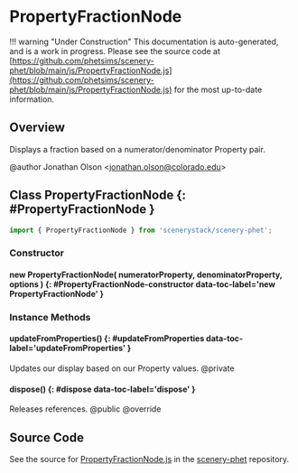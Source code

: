 # PropertyFractionNode

!!! warning "Under Construction"
    This documentation is auto-generated, and is a work in progress. Please see the source code at
    [https://github.com/phetsims/scenery-phet/blob/main/js/PropertyFractionNode.js](https://github.com/phetsims/scenery-phet/blob/main/js/PropertyFractionNode.js) for the most up-to-date information.

## Overview

Displays a fraction based on a numerator/denominator Property pair.

@author Jonathan Olson &lt;jonathan.olson@colorado.edu&gt;

## Class PropertyFractionNode {: #PropertyFractionNode }


```js
import { PropertyFractionNode } from 'scenerystack/scenery-phet';
```
### Constructor

#### new PropertyFractionNode( numeratorProperty, denominatorProperty, options ) {: #PropertyFractionNode-constructor data-toc-label='new PropertyFractionNode' }

### Instance Methods

#### updateFromProperties() {: #updateFromProperties data-toc-label='updateFromProperties' }

Updates our display based on our Property values.
@private

#### dispose() {: #dispose data-toc-label='dispose' }

Releases references.
@public
@override



## Source Code

See the source for [PropertyFractionNode.js](https://github.com/phetsims/scenery-phet/blob/main/js/PropertyFractionNode.js) in the [scenery-phet](https://github.com/phetsims/scenery-phet) repository.
